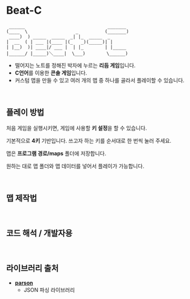# Beat-C
```
 ______                               _______ 
(____  \                  _          (_______)
 ____)  ) _____  _____  _| |_  _____  _       
|  __  ( | ___ |(____ |(_   _)(_____)| |      
| |__)  )| ____|/ ___ |  | |_        | |_____ 
|______/ |_____)＼____|  \___)        \______)
```

- 떨어지는 노트를 정해진 박자에 누르는 **리듬 게임**입니다.
- **C언어**를 이용한 **콘솔 게임**입니다.
- 커스텀 맵을 만들 수 있고 여러 개의 맵 중 하나를 골라서 플레이할 수 있습니다.

<br>

## 플레이 방법
처음 게임을 실행시키면, 게임에 사용할 **키 설정**을 할 수 있습니다.

기본적으로 **4키** 기반입니다. 쓰고자 하는 키를 순서대로 한 번씩 눌러 주세요.

맵은 **프로그램 경로/maps** 폴더에 저장합니다.

원하는 대로 맵 폴더와 맵 데이터를 넣어서 플레이가 가능합니다.

<br>

## 맵 제작법


<br>

## 코드 해석 / 개발자용


<br>

## 라이브러리 출처
- [**parson**](https://github.com/kgabis/parson)
  * JSON 파싱 라이브러리
